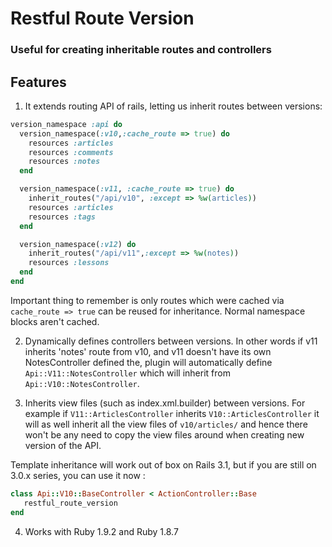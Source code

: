# Restful Route Version #

### Useful for creating inheritable routes and controllers ###

Features
----------

1. It extends routing API of rails, letting us inherit routes between versions:

```ruby
version_namespace :api do
  version_namespace(:v10,:cache_route => true) do
    resources :articles
    resources :comments
    resources :notes
  end     

  version_namespace(:v11, :cache_route => true) do
    inherit_routes("/api/v10", :except => %w(articles))
    resources :articles
    resources :tags
  end

  version_namespace(:v12) do
    inherit_routes("/api/v11",:except => %w(notes))
    resources :lessons
  end
end
```

   Important thing to remember is only routes which were cached via `cache_route => true` can be 
   reused for inheritance. Normal namespace blocks aren't cached.
   
2. Dynamically defines controllers between versions. In other words if v11 inherits 'notes' route
   from v10, and v11 doesn't have its own NotesController defined the, plugin will
   automatically define `Api::V11::NotesController` which will inherit from `Api::V10::NotesController`. 
   

3. Inherits view files (such as index.xml.builder) between versions. For example if `V11::ArticlesController`
   inherits `V10::ArticlesController` it will as well inherit all the view files of `v10/articles/`
   and hence there won't be any need to copy the view files around when creating new version of the API.

  
  Template inheritance will work out of box on Rails 3.1, but if you are still on 3.0.x series,
  you can use it now :

```ruby
class Api::V10::BaseController < ActionController::Base
   restful_route_version
end
```

4. Works with Ruby 1.9.2 and Ruby 1.8.7
